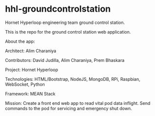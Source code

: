 # hhl-groundcontrolstation
Hornet Hyperloop engineering team ground control station.

This is the repo for the ground control station web application. 

About the app:

Architect: Alim Charaniya

Contributors: David Judilla, Alim Charaniya, Prem Bhaskara 

Project: Hornet Hyperloop

Technologies: HTML/Bootstrap, NodeJS, MongoDB, RPi, Raspbian, WebSocket, Python

Framework: MEAN Stack

Mission: Create a front end web app to read vital pod data inflight. Send commands to the pod for servicing and emergency shut down.
